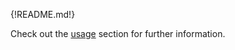 {!README.md!}

Check out the [usage](usage) section for further information.

<!-- !!! note

    This project is under active development. -->
